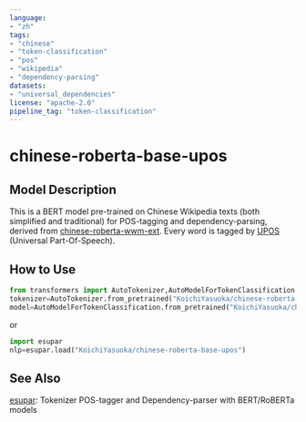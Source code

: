 ```yaml
---
language:
- "zh"
tags:
- "chinese"
- "token-classification"
- "pos"
- "wikipedia"
- "dependency-parsing"
datasets:
- "universal_dependencies"
license: "apache-2.0"
pipeline_tag: "token-classification"
---
```


# chinese-roberta-base-upos

## Model Description

This is a BERT model pre-trained on Chinese Wikipedia texts (both simplified and traditional) for POS-tagging and dependency-parsing, derived from [chinese-roberta-wwm-ext](https://huggingface.co/hfl/chinese-roberta-wwm-ext). Every word is tagged by [UPOS](https://universaldependencies.org/u/pos/) (Universal Part-Of-Speech).

## How to Use

```py
from transformers import AutoTokenizer,AutoModelForTokenClassification
tokenizer=AutoTokenizer.from_pretrained("KoichiYasuoka/chinese-roberta-base-upos")
model=AutoModelForTokenClassification.from_pretrained("KoichiYasuoka/chinese-roberta-base-upos")
```

or

```py
import esupar
nlp=esupar.load("KoichiYasuoka/chinese-roberta-base-upos")
```

## See Also

[esupar](https://github.com/KoichiYasuoka/esupar): Tokenizer POS-tagger and Dependency-parser with BERT/RoBERTa models

